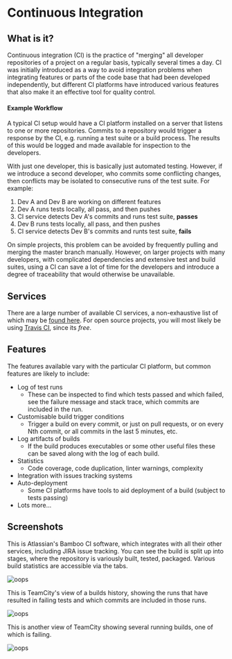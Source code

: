 # Continuous Integration

## What is it?
Continuous integration (CI) is the practice of "merging" all developer repositories of a project on a regular basis, typically several times a day. CI was initially introduced as a way to avoid integration problems when integrating features or parts of the code base that had been developed independently, but different CI platforms have introduced various features that also make it an effective tool for quality control.

#### Example Workflow

A typical CI setup would have a CI platform installed on a server that listens to one or more repositories. Commits to a repository would trigger a response by the CI, e.g. running a test suite or a build process. The results of this would be logged and made available for inspection to the developers.

With just one developer, this is basically just automated testing. However, if we introduce a second developer, who commits some conflicting changes, then conflicts may be isolated to consecutive runs of the test suite. For example:

1. Dev A and Dev B are working on different features
2. Dev A runs tests locally, all pass, and then pushes
3. CI service detects Dev A's commits and runs test suite, **passes**
4. Dev B runs tests locally, all pass, and then pushes
5. CI service detects Dev B's commits and runts test suite, **fails**

On simple projects, this problem can be avoided by frequently pulling and merging the master branch manually. However, on larger projects with many developers, with complicated dependencies and extensive test and build suites, using a CI can save a lot of time for the developers and introduce a degree of traceability that would otherwise be unavailable.

## Services
There are a large number of available CI services, a non-exhaustive list of which may be [found here](http://www.infoq.com/research/ci-server). For open source projects, you will most likely be using [Travis CI](https://travis-ci.org/), since its *free*.

## Features
The features available vary with the particular CI platform, but common features are likely to include:
* Log of test runs
    * These can be inspected to find which tests passed and which failed, see the failure message and stack trace, which commits are included in the run.
* Customisable build trigger conditions
    * Trigger a build on every commit, or just on pull requests, or on every Nth commit, or all commits in the last 5 minutes, etc.
* Log artifacts of builds
    * If the build produces executables or some other useful files these can be saved along with the log of each build.
* Statistics
    * Code coverage, code duplication, linter warnings, complexity
* Integration with issues tracking systems
* Auto-deployment
    * Some CI platforms have tools to aid deployment of a build (subject to tests passing)
* Lots more...


## Screenshots
This is Atlassian's Bamboo CI software, which integrates with all their other services, including JIRA issue tracking. You can see the build is split up into stages, where the repository is variously built, tested, packaged. Various build statistics are accessible via the tabs.

![oops](https://www.atlassian.com/wac/software/bamboo/overviewHero/imageBinary/build-results.png)

This is TeamCity's view of a builds history, showing the runs that have resulted in failing tests and which commits are included in those runs.

![oops](http://blog.jetbrains.com/teamcity/files/2012/03/image02.png)

This is another view of TeamCity showing several running builds, one of which is failing.

![oops](http://screenshots.s32cdn.com/41/406599/multiplatform.png)
